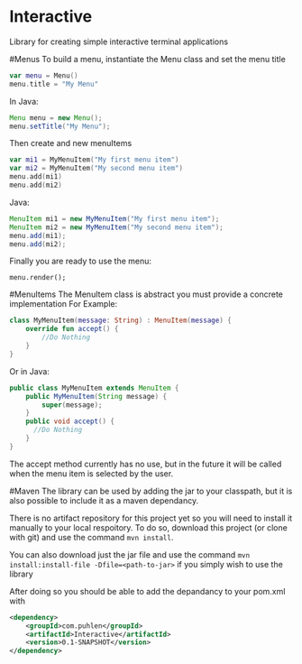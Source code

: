 # Interactive
Library for creating simple interactive terminal applications

#Menus
To build a menu, instantiate the Menu class and set the menu title

```kotlin
var menu = Menu()
menu.title = "My Menu"
```

In Java:
```java
Menu menu = new Menu();
menu.setTitle("My Menu");
```

Then create and new menuItems

```kotlin
var mi1 = MyMenuItem("My first menu item")
var mi2 = MyMenuItem("My second menu item")
menu.add(mi1)
menu.add(mi2)
```
Java:
```java
MenuItem mi1 = new MyMenuItem("My first menu item");
MenuItem mi2 = new MyMenuItem("My second menu item");
menu.add(mi1);
menu.add(mi2);
```

Finally you are ready to use the menu:
```
menu.render();
```

#MenuItems
The MenuItem class is abstract you must provide a concrete implementation
For Example:
```kotlin
class MyMenuItem(message: String) : MenuItem(message) {
    override fun accept() {
        //Do Nothing
    }
}
```
Or in Java:
```java
public class MyMenuItem extends MenuItem {
    public MyMenuItem(String message) {
        super(message);
    }
    public void accept() {
      //Do Nothing
    }
}
```
The accept method currently has no use, but in the future it will be called when the menu item is selected by the user.

#Maven
The library can be used by adding the jar to your classpath, but it is also possible to include it as a maven dependancy.

There is no artifact repository for this project yet so you will need to install it manually to your local respoitory.  To do so, download this project (or clone with git) and use the command `mvn install`.  

You can also download just the jar file and use the command `mvn install:install-file -Dfile=<path-to-jar>` if you simply wish to use the library

After doing so you should be able to add the depandancy to your pom.xml with
```xml
<dependency>
    <groupId>com.puhlen</groupId>
    <artifactId>Interactive</artifactId>
    <version>0.1-SNAPSHOT</version>
</dependency>
```



